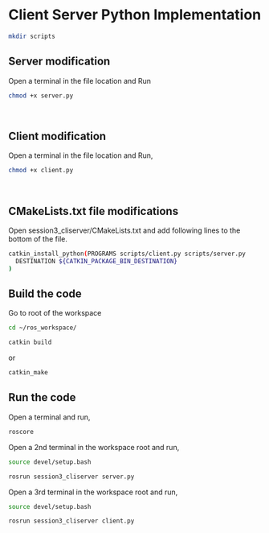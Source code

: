 # Client Server Python Implementation

```sh
mkdir scripts
```

## Server modification

Open a terminal in the file location and Run

```sh
chmod +x server.py
```

<br>

## Client modification

Open a terminal in the file location and Run,

```sh
chmod +x client.py
```
<br>

## CMakeLists.txt file modifications

Open session3_cliserver/CMakeLists.txt and add following lines to the bottom of the file.

```sh
catkin_install_python(PROGRAMS scripts/client.py scripts/server.py
  DESTINATION ${CATKIN_PACKAGE_BIN_DESTINATION}
)

```

## Build the code 

Go to root of the workspace

```sh
cd ~/ros_workspace/
```
```sh
catkin build
```
or
```sh
catkin_make
```

## Run the code

Open a terminal and run,

```sh
roscore
```

Open a 2nd terminal in the workspace root and run,
	
```sh
source devel/setup.bash
```
```sh
rosrun session3_cliserver server.py
```

Open a 3rd terminal in the workspace root and run,

```sh
source devel/setup.bash
```
```sh
rosrun session3_cliserver client.py
```